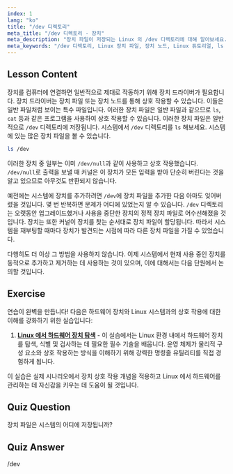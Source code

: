 ```yaml
---
index: 1
lang: "ko"
title: "/dev 디렉토리"
meta_title: "/dev 디렉토리 - 장치"
meta_description: "장치 파일이 저장되는 Linux 의 /dev 디렉토리에 대해 알아보세요. 장치 노드와 상호 작용하는 방법을 이해하세요. ls 를 사용하여 /dev 를 탐색하세요. Linux 초보자 가이드."
meta_keywords: "/dev 디렉토리, Linux 장치 파일, 장치 노드, Linux 튜토리얼, ls /dev, Linux 초보자, Linux 가이드"
---
```


## Lesson Content

장치를 컴퓨터에 연결하면 일반적으로 제대로 작동하기 위해 장치 드라이버가 필요합니다. 장치 드라이버는 장치 파일 또는 장치 노드를 통해 상호 작용할 수 있습니다. 이들은 일반 파일처럼 보이는 특수 파일입니다. 이러한 장치 파일은 일반 파일과 같으므로 `ls`, `cat` 등과 같은 프로그램을 사용하여 상호 작용할 수 있습니다. 이러한 장치 파일은 일반적으로 `/dev` 디렉토리에 저장됩니다. 시스템에서 `/dev` 디렉토리를 `ls` 해보세요. 시스템에 있는 많은 장치 파일을 볼 수 있습니다.

```bash
ls /dev
```

이러한 장치 중 일부는 이미 `/dev/null`과 같이 사용하고 상호 작용했습니다. `/dev/null`로 출력을 보낼 때 커널은 이 장치가 모든 입력을 받아 단순히 버린다는 것을 알고 있으므로 아무것도 반환되지 않습니다.

예전에는 시스템에 장치를 추가하려면 `/dev`에 장치 파일을 추가한 다음 아마도 잊어버렸을 것입니다. 몇 번 반복하면 문제가 어디에 있었는지 알 수 있습니다. `/dev` 디렉토리는 오랫동안 업그레이드했거나 사용을 중단한 장치의 정적 장치 파일로 어수선해졌을 것입니다. 장치는 또한 커널이 장치를 찾는 순서대로 장치 파일이 할당됩니다. 따라서 시스템을 재부팅할 때마다 장치가 발견되는 시점에 따라 다른 장치 파일을 가질 수 있었습니다.

다행히도 더 이상 그 방법을 사용하지 않습니다. 이제 시스템에서 현재 사용 중인 장치를 동적으로 추가하고 제거하는 데 사용하는 것이 있으며, 이에 대해서는 다음 단원에서 논의할 것입니다.

## Exercise

연습이 완벽을 만듭니다! 다음은 하드웨어 장치와 Linux 시스템과의 상호 작용에 대한 이해를 강화하기 위한 실습입니다:

1. **[Linux 에서 하드웨어 장치 탐색](https://labex.io/ko/labs/comptia-explore-hardware-devices-in-linux-590861)** - 이 실습에서는 Linux 환경 내에서 하드웨어 장치를 탐색, 식별 및 검사하는 데 필요한 필수 기술을 배웁니다. 운영 체제가 물리적 구성 요소와 상호 작용하는 방식을 이해하기 위해 강력한 명령줄 유틸리티를 직접 경험하게 됩니다.

이 실습은 실제 시나리오에서 장치 상호 작용 개념을 적용하고 Linux 에서 하드웨어를 관리하는 데 자신감을 키우는 데 도움이 될 것입니다.

## Quiz Question

장치 파일은 시스템의 어디에 저장됩니까?

## Quiz Answer

/dev
